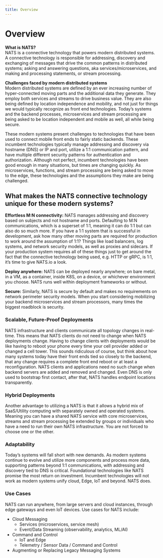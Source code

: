 ```yaml
---
title: Overview
---
```


# Overview

**What is NATS?**  
NATS is a connective technology that powers modern distributed systems. A connective technology is responsible for addressing, discovery and exchanging of messages that drive the common patterns in distributed systems; asking and answering questions, aka services/microservices, and making and processing statements, or stream processing.  
  
**Challenges faced by modern distributed systems**  
Modern distributed systems are defined by an ever increasing number of hyper-connected moving parts and the additional data they generate. They employ both services and streams to drive business value. They are also being defined by location independence and mobility, and not just for things we would typically recognize as front end technologies. Today’s systems and the backend processes, microservices and stream processing are being asked to be location independent and mobile as well, all while being secure.

These modern systems present challenges to technologies that have been used to connect mobile front ends to fairly static backends. These incumbent technologies typically manage addressing and discovery via hostname \(DNS\) or IP and port, utilize a 1:1 communication pattern, and have multiple different security patterns for authentication and authorization. Although not perfect, incumbent technologies have been good enough in many situations, but times are changing quickly. As microservices, functions, and stream processing are being asked to move to the edge, these technologies and the assumptions they make are being challenged.

## What makes the NATS connective technology unique for these modern systems?

**Effortless M:N connectivity:** NATS manages addressing and discovery based on subjects and not hostname and ports. Defaulting to M:N communications, which is a superset of 1:1, meaning it can do 1:1 but can also do so much more. If you have a 1:1 system that is successful in development, ask how many other moving parts are required for production to work around the assumption of 1:1? Things like load balancers, log systems, and network security models, as well as proxies and sidecars. If your production system requires all of these things just to get around the fact that the connective technology being used, e.g. HTTP or gRPC, is 1:1, it’s time to give NATS.io a look.

**Deploy anywhere:** NATS can be deployed nearly anywhere; on bare metal, in a VM, as a container, inside K8S, on a device, or whichever environment you choose. NATS runs well within deployment frameworks or without.

**Secure:** Similarly, NATS is secure by default and makes no requirements on network perimeter security models. When you start considering mobilizing your backend microservices and stream processors, many times the biggest roadblock is security.

### Scalable, Future-Proof Deployments

NATS infrastructure and clients communicate all topology changes in real-time. This means that NATS clients do not need to change when NATS deployments change. Having to change clients with deployments would be like having to reboot your phone every time your cell provider added or changed a cell tower. This sounds ridiculous of course, but think about how many systems today have their front ends tied so closely to the backend, that any change requires a complete front end reboot or at least a reconfiguration. NATS clients and applications need no such change when backend servers are added and removed and changed. Even DNS is only used to bootstrap first contact, after that, NATS handles endpoint locations transparently.

### Hybrid Deployments

Another advantage to utilizing a NATS is that it allows a hybrid mix of SaaS/Utility computing with separately owned and operated systems. Meaning you can have a shared NATS service with core microservices, streams and stream processing be extended by groups or individuals who have a need to run their own NATS infrastructure. You are not forced to choose one or the other.

### Adaptability

Today’s systems will fall short with new demands. As modern systems continue to evolve and utilize more components and process more data, supporting patterns beyond 1:1 communications, with addressing and discovery tied to DNS is critical. Foundational technologies like NATS promise the most return on investment. Incumbent technologies will not work as modern systems unify cloud, Edge, IoT and beyond. NATS does.

### Use Cases

NATS can run anywhere, from large servers and cloud instances, through edge gateways and even IoT devices. Use cases for NATS include:

* Cloud Messaging
    * Services \(microservices, service mesh\)
    * Event/Data Streaming \(observability, analytics, ML/AI\)
* Command and Control
    * IoT and Edge
    * Telemetry / Sensor Data / Command and Control
* Augmenting or Replacing Legacy Messaging Systems

